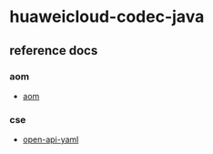 # huaweicloud-codec-java

## reference docs

### aom

- [aom](https://support.huaweicloud.com/aom/index.html)

### cse

- [open-api-yaml](https://raw.githubusercontent.com/apache/servicecomb-service-center/master/docs/openapi/v4.yaml)
